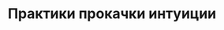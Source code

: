 ---
title: "Практики прокачки интуиции"
slug: praktiki-prokachki-intuicii
layout: webinar-video
datetext: "среда, 23 марта"
timetext: 20:00 мск
video: "https://www.youtube.com/embed/Hk7RnpOxgeg?rel=0&autoplay=1"

---